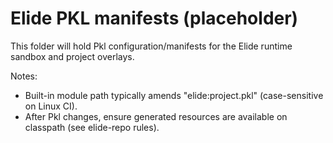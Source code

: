# Elide PKL manifests (placeholder)

This folder will hold Pkl configuration/manifests for the Elide runtime sandbox and project overlays.

Notes:
- Built-in module path typically amends "elide:project.pkl" (case-sensitive on Linux CI).
- After Pkl changes, ensure generated resources are available on classpath (see elide-repo rules).

